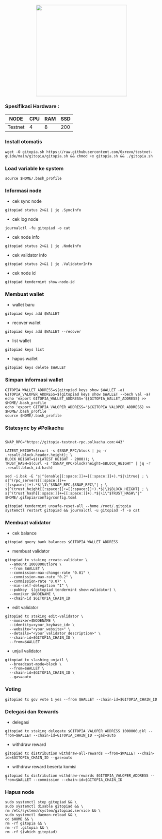 <p align="center">
  <img width="300" height="auto" src="https://user-images.githubusercontent.com/108969749/201577161-6ceb4b84-03f0-4161-b0d8-88d844fdd8ba.jpeg">
</p>

### Spesifikasi Hardware :
NODE  | CPU     | RAM      | SSD     |
| ------------- | ------------- | ------------- | -------- |
| Testnet | 4          | 8         | 200  |

### Install otomatis
```
wget -O gitopia.sh https://raw.githubusercontent.com/0xrevo/testnet-guide/main/gitopia/gitopia.sh && chmod +x gitopia.sh && ./gitopia.sh
```
### Load variable ke system
```
source $HOME/.bash_profile
```
### Informasi node

* cek sync node
```
gitopiad status 2>&1 | jq .SyncInfo
```
* cek log node
```
journalctl -fu gitopiad -o cat
```
* cek node info
```
gitopiad status 2>&1 | jq .NodeInfo
```
* cek validator info
```
gitopiad status 2>&1 | jq .ValidatorInfo
```
* cek node id
```
gitopiad tendermint show-node-id
```
### Membuat wallet
* wallet baru
```
gitopiad keys add $WALLET
```
* recover wallet
```
gitopiad keys add $WALLET --recover
```
* list wallet
```
gitopiad keys list
```
* hapus wallet
```
gitopiad keys delete $WALLET
```
### Simpan informasi wallet
```
GITOPIA_WALLET_ADDRESS=$(gitopiad keys show $WALLET -a)
GITOPIA_VALOPER_ADDRESS=$(gitopiad keys show $WALLET --bech val -a)
echo 'export GITOPIA_WALLET_ADDRESS='${GITOPIA_WALLET_ADDRESS} >> $HOME/.bash_profile
echo 'export GITOPIA_VALOPER_ADDRESS='${GITOPIA_VALOPER_ADDRESS} >> $HOME/.bash_profile
source $HOME/.bash_profile
```
### Statesync by #Polkachu
```

SNAP_RPC="https://gitopia-testnet-rpc.polkachu.com:443"

LATEST_HEIGHT=$(curl -s $SNAP_RPC/block | jq -r .result.block.header.height); \
BLOCK_HEIGHT=$((LATEST_HEIGHT - 2000)); \
TRUST_HASH=$(curl -s "$SNAP_RPC/block?height=$BLOCK_HEIGHT" | jq -r .result.block_id.hash)

sed -i.bak -E "s|^(enable[[:space:]]+=[[:space:]]+).*$|\1true| ; \
s|^(rpc_servers[[:space:]]+=[[:space:]]+).*$|\1\"$SNAP_RPC,$SNAP_RPC\"| ; \
s|^(trust_height[[:space:]]+=[[:space:]]+).*$|\1$BLOCK_HEIGHT| ; \
s|^(trust_hash[[:space:]]+=[[:space:]]+).*$|\1\"$TRUST_HASH\"|" $HOME/.gitopia/config/config.toml

gitopiad tendermint unsafe-reset-all --home /root/.gitopia
systemctl restart gitopiad && journalctl -u gitopiad -f -o cat
```
### Membuat validator
* cek balance
```
gitopiad query bank balances $GITOPIA_WALLET_ADDRESS
```
* membuat validator
```
gitopiad tx staking create-validator \
  --amount 1000000utlore \
  --from $WALLET \
  --commission-max-change-rate "0.01" \
  --commission-max-rate "0.2" \
  --commission-rate "0.07" \
  --min-self-delegation "1" \
  --pubkey  $(gitopiad tendermint show-validator) \
  --moniker $NODENAME \
  --chain-id $GITOPIA_CHAIN_ID
```
* edit validator
```
gitopiad tx staking edit-validator \
  --moniker=$NODENAME \
  --identity=<your_keybase_id> \
  --website="<your_website>" \
  --details="<your_validator_description>" \
  --chain-id=$GITOPIA_CHAIN_ID \
  --from=$WALLET
```
* unjail validator
```
gitopiad tx slashing unjail \
  --broadcast-mode=block \
  --from=$WALLET \
  --chain-id=$GITOPIA_CHAIN_ID \
  --gas=auto
```
### Voting
```
gitopiad tx gov vote 1 yes --from $WALLET --chain-id=$GITOPIA_CHAIN_ID
```
### Delegasi dan Rewards
* delegasi
```
gitopiad tx staking delegate $GITOPIA_VALOPER_ADDRESS 1000000ujkl --from=$WALLET --chain-id=GITOPIA_CHAIN_ID --gas=auto
```
* withdraw reward
```
gitopiad tx distribution withdraw-all-rewards --from=$WALLET --chain-id=$GITOPIA_CHAIN_ID --gas=auto
```
* withdraw reward beserta komisi
```
gitopiad tx distribution withdraw-rewards $GITOPIA_VALOPER_ADDRESS --from=$WALLET --commission --chain-id=$GITOPIA_CHAIN_ID
```

### Hapus node
```
sudo systemctl stop gitopiad && \
sudo systemctl disable gitopiad && \
rm /etc/systemd/system/gitopiad.service && \
sudo systemctl daemon-reload && \
cd $HOME && \
rm -rf gitopia && \
rm -rf .gitopia && \
rm -rf $(which gitopiad)
```

